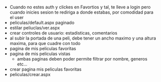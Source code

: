 - Cuando no estes auth y clickes en Favortios y tal, te lleve a login pero cuando inicies sesion te rediriga a donde estabas, por comodidad para el user
- peliculas/default.aspx paginado
- estilar peliuclas/ver.aspx
- crear controles de usuario: estadisticas, comentarios
- al subir la portada de una peli, debe tener un ancho maximo y una altura maxima, para que cuadre con todo
- pagina de mis peliculas favoritas
- pagina de mis peliculas vistas
    - ambas paginas deben poder permite filtrar por nombre, generos etc...
- crear pagina mis peliculas favoritas
- peliculas/crear.aspx
